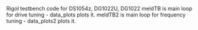 Rigol testbench code for DS1054z, DG1022U, DG1022
meldTB is main loop for drive tuning - data_plots plots it.
meldTB2 is main loop for frequency tuning - data_plots2 plots it.
